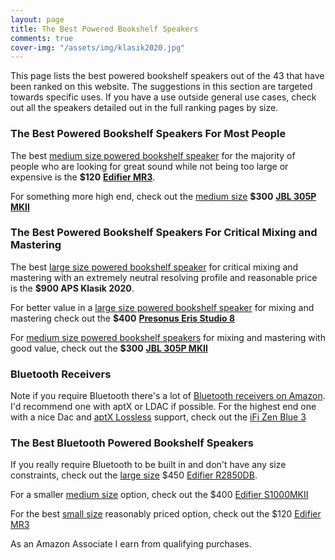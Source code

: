 ```yaml
---
layout: page
title: The Best Powered Bookshelf Speakers
comments: true
cover-img: "/assets/img/klasik2020.jpg"
---
```


This page lists the best powered bookshelf speakers out of the 43 that have been ranked on this website. The suggestions in this section are targeted towards specific uses. If you have a use outside general use cases, check out all the speakers detailed out in the full ranking pages by size.

### The Best Powered Bookshelf Speakers For Most People

The best [medium size powered bookshelf speaker](/bookshelf-medium/) for the majority of people who are looking for great sound while not being too large or expensive is the **$120** [**Edifier MR3**](https://www.amazon.com/Edifier-Certified-Bluetooth-Bookshelf-Loudspeakers/dp/B0DGXTBQTY?mcid=db90998c723a38df9f1e2be563516d9c&hvocijid=14778595718893434018-B0DGXTBQTY-&hvexpln=73&hvadid=721245378154&hvpos=&hvnetw=g&hvrand=14778595718893434018&hvpone=&hvptwo=&hvqmt=&hvdev=c&hvdvcmdl=&hvlocint=&hvlocphy=9032161&hvtargid=pla-2281435177898&th=1&linkCode=ll1&tag=rankingspea01-20&linkId=b3ea10df7d5e41b0e46e6756932a683f&language=en_US&ref_=as_li_ss_tl). 

For something more high end, check out the [medium size](/bookshelf-medium/) **$300** [**JBL 305P MKII**](https://www.amazon.com/JBL-Professional-Next-Generation-Powered-Monitor/dp/B088VSBV65?crid=25WT87G67Z561&dib=eyJ2IjoiMSJ9.v8plMhx5Sg96qEFLHCIEZP143UPem1WLnn4eBTbhirsMmNDZEc50aYiCnrPszhoYX8FXn1CDewMshbtm2-tDTxEbxHILqFmJ2pzTpBfNSHq9xQs8VaPYb36zpzRXEIso9zCj8t_cxIAMrvr1SER2X0W5zxGl-l9UZwBA9uPzbgc3BLu2vOFJ4yUKoY-Xq2qA_-zkeRLBshoB-9sBYF2Xmzfjo9PtndrotlU_iw61oRrrpwetV2g66XRZ2Ugp6t68n0hGFxY-yt9pp2fR3a5E1joj8Cfu0kD_CpDTOu2szTI.eQkw0BxQGLVZqZFwUt7wMbmhfq46zbIlCHo49Dt-tjI&dib_tag=se&keywords=JBL%2B305P%2BMKII&qid=1717692254&sprefix=%2Caps%2C281&sr=8-5&th=1&linkCode=ll1&tag=rankingspea01-20&linkId=b793574fc6427117f475aa2dd6987c97&language=en_US&ref_=as_li_ss_tl) 

### The Best Powered Bookshelf Speakers For Critical Mixing and Mastering

The best [large size powered bookshelf speaker](/bookshelf-large/) for critical mixing and mastering with an extremely neutral resolving profile and reasonable price is the **$900 APS Klasik 2020**. 

For better value in a [large size powered bookshelf speaker](/bookshelf-large/) for mixing and mastering check out the **$400** [**Presonus Eris Studio 8**](https://www.amazon.com/PreSonus-Eris-Studio-Monitors-Waveguide/dp/B0C88Y9TY5?crid=2SBCDA8NTACP1&dib=eyJ2IjoiMSJ9.TSlr90ShLqeB3ktIpiLMCYEMWv0XkcORkmOMX-zRPg_D-3FG77Y0Gw2sUj6KUM3C6zzrrBgCpW7ssXB6zHjMgKlMy2T_pJvFbSmMwfLYWMsza7k-melVKLyOzDNEwU0VqHTX1mEor5L_JEIjIxPqUi1GYhCWOInm329CImYrW1hC3n4armdHnGAR8KqCon1IOVloYXvwYAjA9lNYfOlWww.RTVnvEis2bdSsPI44gWf1YEvyom-7hyMstbAbOwrDqE&dib_tag=se&keywords=presonus+e8+xt&qid=1718681115&sprefix=presonus+e8+xt%2Caps%2C229&sr=8-5&ufe=app_do%3Aamzn1.fos.9f2cdd2d-df47-45ac-9666-580d6bb0ee10&linkCode=ll1&tag=rankingspea01-20&linkId=3966be0bc3edc5f999cce60b507106f1&language=en_US&ref_=as_li_ss_tl) 

For [medium size powered bookshelf speakers](/bookshelf-medium/) for mixing and mastering with good value, check out the **$300** [**JBL 305P MKII**](https://www.amazon.com/JBL-Professional-Next-Generation-Powered-Monitor/dp/B088VSBV65?crid=25WT87G67Z561&dib=eyJ2IjoiMSJ9.v8plMhx5Sg96qEFLHCIEZP143UPem1WLnn4eBTbhirsMmNDZEc50aYiCnrPszhoYX8FXn1CDewMshbtm2-tDTxEbxHILqFmJ2pzTpBfNSHq9xQs8VaPYb36zpzRXEIso9zCj8t_cxIAMrvr1SER2X0W5zxGl-l9UZwBA9uPzbgc3BLu2vOFJ4yUKoY-Xq2qA_-zkeRLBshoB-9sBYF2Xmzfjo9PtndrotlU_iw61oRrrpwetV2g66XRZ2Ugp6t68n0hGFxY-yt9pp2fR3a5E1joj8Cfu0kD_CpDTOu2szTI.eQkw0BxQGLVZqZFwUt7wMbmhfq46zbIlCHo49Dt-tjI&dib_tag=se&keywords=JBL%2B305P%2BMKII&qid=1717692254&sprefix=%2Caps%2C281&sr=8-5&th=1&linkCode=ll1&tag=rankingspea01-20&linkId=b793574fc6427117f475aa2dd6987c97&language=en_US&ref_=as_li_ss_tl)


### Bluetooth Receivers

Note if you require Bluetooth there's a lot of [Bluetooth receivers on Amazon](https://www.amazon.com/s?k=bluetooth+receiver&tag=rankingspea01-20). I'd recommend one with aptX or LDAC if possible. For the highest end one with a nice Dac and [aptX Lossless](https://www.trustedreviews.com/explainer/which-phones-support-aptx-lossless-4534146) support, check out the [iFi Zen Blue 3](https://www.amazon.com/iFi-Zen-Blue-Bluetooth-Transmitter/dp/B0D8851W2X?source=ps-sl-shoppingads-lpcontext&psc=1&smid=A2XGE4CX5AV74X&gQT=1&linkCode=ll1&tag=rankingspea01-20&linkId=4418e45bbc1af1daf80ca757fd656b0d&language=en_US&ref_=as_li_ss_tl) 

### The Best Bluetooth Powered Bookshelf Speakers

If you really require Bluetooth to be built in and don't have any size constraints, check out the [large size](/bookshelf-large/) $450 [Edifier R2850DB](https://www.amazon.com/Edifier-Speakers-Bookshelf-Bluetooth-Wireless/dp/B093PMWPWR?crid=2ZJFSX4ZUZ01C&dib=eyJ2IjoiMSJ9.de2yFr6FmRlhYH7NZoySXoTjelUBqwIlx0ESXI7L2OjUn0wPwYTUl7JtL7_QMuMfT_QkYUEB6fYWnxBSNPQGtA.pQ34j8ztxY8lCitmymNg_qPcszKkurReBmUZC34kn20&dib_tag=se&keywords=edifier+r2750db&qid=1714060740&sprefix=edifer+r27,aps,291&sr=8-1&ufe=app_do:amzn1.fos.1740e8b9-be2d-46a4-a376-9d8efb903409&linkCode=ll1&tag=rankingspea01-20&linkId=0ecc5d318bb65c2641f35970feae81db&language=en_US&ref_=as_li_ss_tl). 

For a smaller [medium size](/bookshelf-medium/) option, check out the $400 [Edifier S1000MKII](https://www.amazon.com/Edifier-S1000MKII-Audiophile-Bookshelf-Speakers/dp/B07ZVPMR58?crid=26NA8YK3AU010&dib=eyJ2IjoiMSJ9.t-8ZBlMoxAygGQWj613WZZQsuDqdDgspnq2w4abgL8UWMFnY0dq9-DnqLy7-1RsKIB0ZdiJllN8Aj7C-smtvk6ZlM9byai6U7Uiqc0daDTDASf-CxVAsk0PwSsaf9-vXHOHfTKw2UWn7mVboIoXXKxPjT13mAms0qPFo7LErT8gYNfIYbTz-JjdGak2lYHTBZyJN7s8c4IEpxXdjdRRXc-XJCHNGvK5Ko9sFhghZGzg.lwRPoXbmvQsSnQfjf0PAMhTLGma1cZGN0tI1enR_7iM&dib_tag=se&keywords=edifier+s1000db&qid=1714000153&sprefix=edifier+s1000d,aps,244&sr=8-3&ufe=app_do:amzn1.fos.1740e8b9-be2d-46a4-a376-9d8efb903409&linkCode=ll1&tag=rankingspea01-20&linkId=8891126ab3a0f105e12aead8f282f713&language=en_US&ref_=as_li_ss_tl)

For the best [small size](/bookshelf-small/) reasonably priced option, check out the $120 [Edifier MR3](https://www.amazon.com/Edifier-R1700BT-Bluetooth-Bookshelf-Speakers/dp/B016PATXSI?crid=2VBCQZNPA0NXB&dib=eyJ2IjoiMSJ9.18cDsiIRNQP4gJkPZ3OU_qD5RJfEVqmPPsSXsFAjkS0HPyFz4w9HJiaQb7J-becu5VAA-gYMYrDmFuzpDNizyJQa4l6n5NO6N9da567ouKXny9eLvSy0q4fESpG6Vn_s-X2uh6YI8RSQBxKViRoDzaUwLP1tmgZMOrvqTc_EVXjyMGeh0epZpENAbwfBNf4i.s6A70Ty5mrpKaCF3misB04u2tVWmhDc5LKZYwEwZc2A&dib_tag=se&keywords=edifier%2Br1855db&qid=1713996237&s=electronics&sprefix=edifer%2Br1855d%2Celectronics%2C177&sr=1-5&th=1&linkCode=ll1&tag=rankingspea01-20&linkId=1ebffee492c04f9a6063025754609712&language=en_US&ref_=as_li_ss_tl)

As an Amazon Associate I earn from qualifying purchases.
